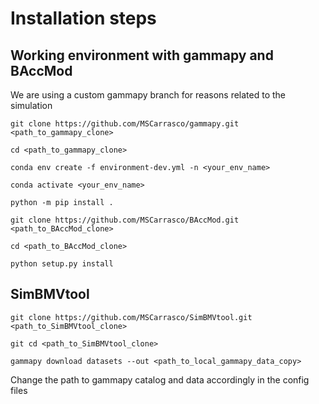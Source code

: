 # Installation steps

## Working environment with gammapy and BAccMod
We are using a custom gammapy branch for reasons related to the simulation

`git clone https://github.com/MSCarrasco/gammapy.git <path_to_gammapy_clone>`

`cd <path_to_gammapy_clone>`

`conda env create -f environment-dev.yml -n <your_env_name>`

`conda activate <your_env_name>`

`python -m pip install .`

`git clone https://github.com/MSCarrasco/BAccMod.git <path_to_BAccMod_clone>`

`cd <path_to_BAccMod_clone>`

`python setup.py install`

## SimBMVtool

`git clone https://github.com/MSCarrasco/SimBMVtool.git <path_to_SimBMVtool_clone>`

`git cd <path_to_SimBMVtool_clone>`

`gammapy download datasets --out <path_to_local_gammapy_data_copy>`

Change the path to gammapy catalog and data accordingly in the config files
